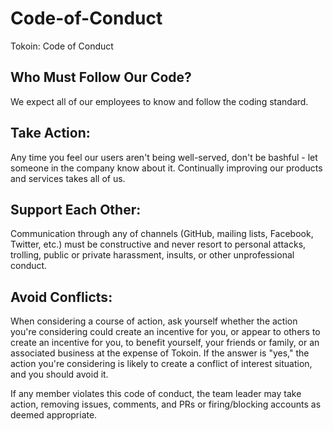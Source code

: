 # Code-of-Conduct
Tokoin: Code of Conduct

## Who Must Follow Our Code?

We expect all of our employees to know and follow the coding standard.

## Take Action:

Any time you feel our users aren't being well-served, don't be bashful - let someone in the company know about it. Continually improving our products and services takes all of us.

## Support Each Other:

Communication through any of channels (GitHub, mailing lists, Facebook, Twitter, etc.) must be constructive and never resort to personal attacks, trolling, public or private harassment, insults, or other unprofessional conduct.

## Avoid Conflicts:

When considering a course of action, ask yourself whether the action you're considering could create an incentive for you, or appear to others to create an incentive for you, to benefit yourself, your friends or family, or an associated business at the expense of Tokoin. If the answer is "yes," the action you're considering is likely to create a conflict of interest situation, and you should avoid it.

If any member violates this code of conduct, the team leader may take action, removing issues, comments, and PRs or firing/blocking accounts as deemed appropriate.